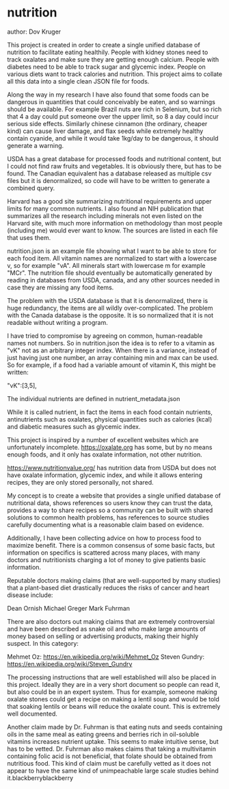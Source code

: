 # nutrition

author: Dov Kruger

This project is created in order to create a single unified database of nutrition to facilitate eating healthily. People with kidney stones need to track oxalates and make sure they are getting enough calcium. People with diabetes need to be able to track sugar and glycemic index. People on various diets want to track calories and nutrition. This project aims to collate all this data into a single clean JSON file for foods.

Along the way in my research I have also found that some foods can be dangerous in quantities that could conceivably be eaten, and so warnings should be available. For example Brazil nuts are rich in Selenium, but so rich that 4 a day could put someone over the upper limit, so 8 a day could incur serious side effects. Similarly chinese cinnamon (the ordinary, cheaper kind) can cause liver damage, and flax seeds while extremely healthy contain cyanide, and while it would take 1kg/day to be dangerous, it should generate a warning.

USDA has a great database for processed foods and nutritional content, but I could not find raw fruits and vegetables. It is obviously there, but has to be found. The Canadian equivalent has a database released as multiple csv files but it is denormalized, so code will have to be written to generate a combined query.

Harvard has a good site summarizing nutritional requirements and upper limits for many common nutrients. I also found an NIH publication that summarizes all the research including minerals not even listed on the Harvard site, with much more information on methodology than most people (including me) would ever want to know. The sources are listed in each file that uses them.

nutrition.json is an example file showing what I want to be able to store for each food item. All vitamin names are normalized to start with a lowercase v, so for example "vA". All minerals start with lowercase m for example "MCr". The nutrition file should eventually be automatically generated by reading in databases from USDA, canada, and any other sources needed in case they are missing any food items.

The problem with the USDA database is that it is denormalized, there is huge redundancy, the items are all wildly over-complicated.
The problem with the Canada database is the opposite. It is so normalized that it is not readable without writing a program.

I have tried to compromise by agreeing on common, human-readable names not numbers. So in nutrition.json the idea is to refer to a vitamin as "vK" not as an arbitrary integer index. When there is a variance, instead of just having just one number, an array containing min and max can be used. So for example, if a food had a variable amount of vitamin K, this might be written:

"vK":[3,5],

The individual nutrients are defined in nutrient_metadata.json

While it is called nutrient, in fact the items in each food contain nutrients, antinutrients such as oxalates, physical quantities such as calories (kcal) and diabetic measures such as glycemic index.

This project is inspired by a number of excellent websites which are unfortunately incomplete. https://oxalate.org has some, but by no means enough foods, and it only has oxalate information, not other nutrition.

https://www.nutritionvalue.org/ has nutrition data from USDA but does not have oxalate information, glycemic index, and while it allows entering recipes, they are only stored personally, not shared.

My concept is to create a website that provides a single unified database of nutritional data, shows references so users know they can trust the data, provides a way to share recipes so a community can be built with shared solutions to common health problems, has references to source studies carefully documenting what is a reasonable claim based on evidence.

Additionally, I have been collecting advice on how to process food to maximize benefit. There is a common consensus of some basic facts, but information on specifics is scattered across many places, with many doctors and nutritionists charging a lot of money to give patients basic information.

Reputable doctors making claims (that are well-supported by many studies) that a plant-based diet drastically reduces the risks of cancer and heart disease include:

Dean Ornish
Michael Greger
Mark Fuhrman

There are also doctors out making claims that are extremely controversial and have been described as snake oil and who make large amounts of money based on selling or advertising products, making their highly suspect. In this category:

Mehmet Oz: https://en.wikipedia.org/wiki/Mehmet_Oz
Steven Gundry: https://en.wikipedia.org/wiki/Steven_Gundry

The processing instructions that are well established will also be placed in this project. Ideally they are in a very short document so people can read it, but also could be in an expert system. Thus for example, someone making oxalate stones could get a recipe on making a lentil soup and would be told that soaking lentils or beans will reduce the oxalate count. This is extremely well documented.


Another claim made by Dr. Fuhrman is that eating nuts and seeds containing oils in the same meal as eating greens and berries rich in oil-soluble vitamins increases nutrient uptake. This seems to make intuitive sense, but has to be vetted. Dr. Fuhrman also makes claims that taking a multivitamin containing folic acid is not beneficial, that folate should be obtained from nutritious food. This kind of claim must be carefully vetted as it does not appear to have the same kind of unimpeachable large scale studies behind it.blackberryblackberry
